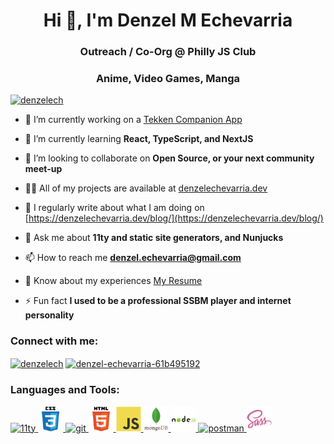 <h1 align="center">Hi 👋, I'm Denzel M Echevarria</h1>
<h3 align="center">Outreach / Co-Org @ Philly JS Club</h3>
<h3 align="center">Anime, Video Games, Manga</h3>

<p align="left"> <a href="https://twitter.com/denzelech" target="blank"><img src="https://img.shields.io/twitter/follow/denzelech?logo=twitter&style=for-the-badge" alt="denzelech" /></a> </p>

- 🔭 I’m currently working on a [Tekken Companion App](https://github.com/DenzelEchev/tekken-cmp)

- 🌱 I’m currently learning **React, TypeScript, and NextJS**

- 👯 I’m looking to collaborate on **Open Source, or your next community meet-up**

- 👨‍💻 All of my projects are available at [denzelechevarria.dev](denzelechevarria.dev)

- 📝 I regularly write about what I am doing on [https://denzelechevarria.dev/blog/](https://denzelechevarria.dev/blog/)

- 💬 Ask me about **11ty and static site generators, and Nunjucks**

- 📫 How to reach me **denzel.echevarria@gmail.com**

- 📄 Know about my experiences [My Resume](https://www.canva.com/design/DAFf1Cx0AnI/h83IES1zTCAMW4KFnukrKA/view?utm_content=DAFf1Cx0AnI&utm_campaign=designshare&utm_medium=link&utm_source=publishsharelink)

- ⚡ Fun fact **I used to be a professional SSBM player and internet personality**

<h3 align="left">Connect with me:</h3>
<p align="left">
<a href="https://twitter.com/denzelech" target="blank"><img align="center" src="https://raw.githubusercontent.com/rahuldkjain/github-profile-readme-generator/master/src/images/icons/Social/twitter.svg" alt="denzelech" height="30" width="40" /></a>
<a href="https://www.linkedin.com/in/denzelechevarria/" target="blank"><img align="center" src="https://raw.githubusercontent.com/rahuldkjain/github-profile-readme-generator/master/src/images/icons/Social/linked-in-alt.svg" alt="denzel-echevarria-61b495192" height="30" width="40" /></a>
</p>

<h3 align="left">Languages and Tools:</h3>
<p align="left"> <a href="https://www.11ty.dev/" target="_blank" rel="noreferrer"> <img src="https://gist.githubusercontent.com/vivek32ta/c7f7bf583c1fb1c58d89301ea40f37fd/raw/f4c85cce5790758286b8f155ef9a177710b995df/11ty.svg" alt="11ty" width="40" height="40"/> </a> <a href="https://www.w3schools.com/css/" target="_blank" rel="noreferrer"> <img src="https://raw.githubusercontent.com/devicons/devicon/master/icons/css3/css3-original-wordmark.svg" alt="css3" width="40" height="40"/> </a> <a href="https://git-scm.com/" target="_blank" rel="noreferrer"> <img src="https://www.vectorlogo.zone/logos/git-scm/git-scm-icon.svg" alt="git" width="40" height="40"/> </a> <a href="https://www.w3.org/html/" target="_blank" rel="noreferrer"> <img src="https://raw.githubusercontent.com/devicons/devicon/master/icons/html5/html5-original-wordmark.svg" alt="html5" width="40" height="40"/> </a> <a href="https://developer.mozilla.org/en-US/docs/Web/JavaScript" target="_blank" rel="noreferrer"> <img src="https://raw.githubusercontent.com/devicons/devicon/master/icons/javascript/javascript-original.svg" alt="javascript" width="40" height="40"/> </a> <a href="https://www.mongodb.com/" target="_blank" rel="noreferrer"> <img src="https://raw.githubusercontent.com/devicons/devicon/master/icons/mongodb/mongodb-original-wordmark.svg" alt="mongodb" width="40" height="40"/> </a> <a href="https://nodejs.org" target="_blank" rel="noreferrer"> <img src="https://raw.githubusercontent.com/devicons/devicon/master/icons/nodejs/nodejs-original-wordmark.svg" alt="nodejs" width="40" height="40"/> </a> <a href="https://postman.com" target="_blank" rel="noreferrer"> <img src="https://www.vectorlogo.zone/logos/getpostman/getpostman-icon.svg" alt="postman" width="40" height="40"/> </a> <a href="https://sass-lang.com" target="_blank" rel="noreferrer"> <img src="https://raw.githubusercontent.com/devicons/devicon/master/icons/sass/sass-original.svg" alt="sass" width="40" height="40"/> </a> </p>
